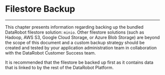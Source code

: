 <a name="filestore-backup"></a>
# Filestore Backup
------------------

This chapter presents information regarding backing up the bundled DataRobot filestore solution: `minio`. Other filestore solutions (such as Hadoop, AWS S3, Google Cloud Storage, or Azure Blob Storage) are beyond the scope of this document and a custom backup strategy should be created and tested by your application administration team in collaboration with the DataRobot Customer Success team.

It is recommended that the filestore be backed up first as it contains data that is linked to by the rest of the DataRobot Platform.
